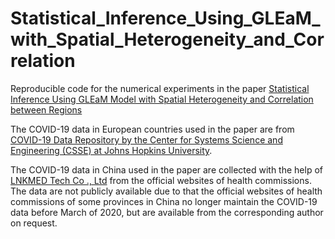 # Statistical_Inference_Using_GLEaM_with_Spatial_Heterogeneity_and_Correlation

Reproducible code for the numerical experiments in the paper [Statistical Inference Using GLEaM Model with Spatial Heterogeneity and Correlation between Regions](https://doi.org/10.1101/2022.01.01.21268139)



The COVID-19 data in European countries used in the paper are from [COVID-19 Data Repository by the Center for Systems Science and Engineering (CSSE) at Johns Hopkins University](https://github.com/CSSEGISandData/COVID-19).



The COVID-19 data in China used in the paper are collected with the help of [LNKMED Tech Co ., Ltd](https://www.lnkmed.com/#/homePage) from the official websites of health commissions. The data  are not publicly available due to that the official websites of health commissions of some provinces in China no longer maintain the COVID-19 data before March of 2020,  but are available from the corresponding author on request.
